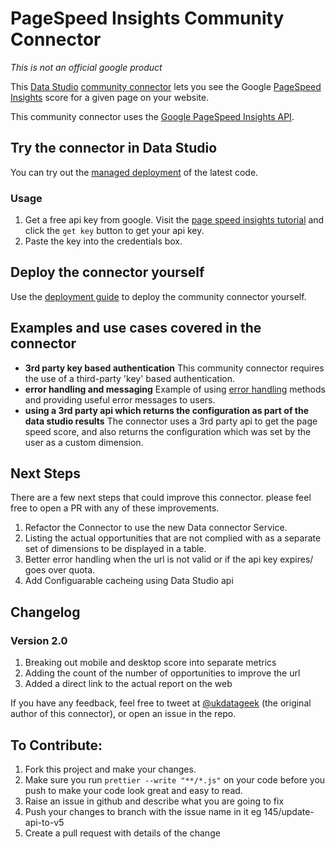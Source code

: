 # PageSpeed Insights Community Connector

*This is not an official google product*

This [Data Studio] [community connector] lets
you see the Google [PageSpeed Insights] score for a given
page on your website.

This community connector uses the [Google PageSpeed Insights API].

## Try the connector in Data Studio

You can try out the [managed deployment][production deployment] of the latest
code.

### Usage

1. Get a free api key from google. Visit the [page speed insights tutorial]
   and click the `get key` button to get your api key.
1. Paste the key into the credentials box.

## Deploy the connector yourself

Use the [deployment guide] to deploy the community connector
yourself.


## Examples and use cases covered in the connector

- **3rd party key based authentication** This community connector requires the
  use of a third-party 'key' based authentication.
- **error handling and messaging** Example of using [error handling] methods
  and providing useful error messages to users.
- **using a 3rd party api which returns the configuration as part of the data
  studio results** The connector uses a 3rd party api to get the page speed
  score, and also returns the configuration which was set by the user as a
  custom dimension.

## Next Steps

There are a few next steps that could improve this connector. please feel free
to open a PR with any of these improvements.

1. Refactor the Connector to use the new Data connector Service. 
2. Listing the actual opportunities that are not complied with as a separate set of dimensions
   to be displayed in a table.
3. Better error handling when the url is not valid or if the api key expires/
   goes over quota.
4. Add Configuarable cacheing using Data Studio api
## Changelog 
### Version 2.0
1. Breaking out mobile and desktop score into separate metrics
2. Adding the count of the number of opportunities to improve the url
3. Added a direct link to the actual report on the web

If you have any feedback, feel free to tweet at [@ukdatageek] (the original
author of this connector), or open an issue in the repo.

## To Contribute:
1. Fork this project and make your changes. 
2. Make sure you run `prettier --write "**/*.js"` on your code before you push to make your code look great and easy to read. 
3. Raise an issue in github and describe what you are going to fix 
4. Push your changes to branch with the issue name in it eg 145/update-api-to-v5
5. Create a pull request with details of the change


[@ukdatageek]: https://twitter.com/ukdatageek
[Data Studio Community Connector GitHub]: https://github.com/googledatastudio/community-connectors/issues
[error handling]: https://developers.google.com/datastudio/connector/error-handling
[Page Speed Insights Tutorial]: https://developers.google.com/speed/docs/insights/v4/first-app
[PageSpeed Insights]: https://developers.google.com/speed/pagespeed/insights/
[Google PageSpeed Insights API]: https://developers.google.com/speed/docs/insights/v5/get-started
[production deployment]: https://datastudio.google.com/datasources/create?connectorId=AKfycbxNlR9D-nb_2du5Zm9HfgsdeIrfr42IRY47qrUiApsnKaLq4D9UXDqGwSTrXWLF4S3qRw
[appsscript]: https://script.google.com
[data studio]: https://datastudio.google.com
[community connector]: https://developers.google.com/datastudio/connector
[deployment guide]: ../deploy.md
